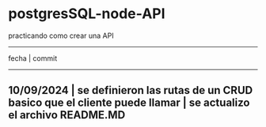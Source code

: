 # postgresSQL-node-API
practicando como crear una API
_______________________________________________________________________________________________________
fecha       |   commit 
_______________________________________________________________________________________________________
10/09/2024  |  se definieron las rutas de un CRUD basico que el cliente puede llamar
            |  se actualizo el archivo README.MD
-------------------------------------------------------------------------------------------------------
